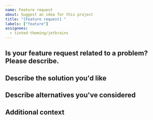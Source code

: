 ```yaml
---
name: Feature request
about: Suggest an idea for this project
title: "[Feature request] "
labels: ["feature"]
assignees: 
  - tinted-theming/jetbrains
---
```


## Is your feature request related to a problem? Please describe.

<!-- A clear and concise description of what the problem is. -->

## Describe the solution you'd like

<!-- A clear and concise description of what you want to happen. -->

## Describe alternatives you've considered

<!-- A clear and concise description of any alternative solutions or
features you've considered. -->

## Additional context

<!-- Add any other context or screenshots about the feature request
here. -->
